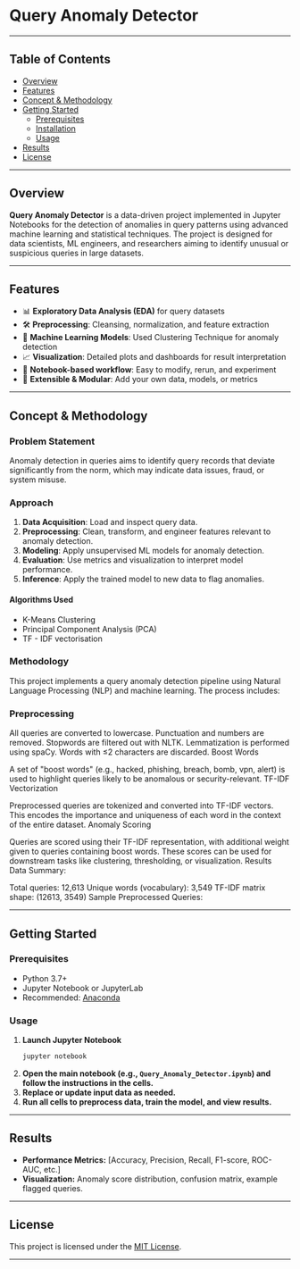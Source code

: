 # Query Anomaly Detector
---

## Table of Contents

- [Overview](#overview)
- [Features](#features)
- [Concept & Methodology](#concept--methodology)
- [Getting Started](#getting-started)
  - [Prerequisites](#prerequisites)
  - [Installation](#installation)
  - [Usage](#usage)
- [Results](#results)
- [License](#license)

---

## Overview

**Query Anomaly Detector** is a data-driven project implemented in Jupyter Notebooks for the detection of anomalies in query patterns using advanced machine learning and statistical techniques. The project is designed for data scientists, ML engineers, and researchers aiming to identify unusual or suspicious queries in large datasets.

---

## Features

- 📊 **Exploratory Data Analysis (EDA)** for query datasets
- 🛠️ **Preprocessing**: Cleansing, normalization, and feature extraction
- 🤖 **Machine Learning Models**: Used Clustering Technique for anomaly detection
- 📈 **Visualization**: Detailed plots and dashboards for result interpretation
- 🧩 **Notebook-based workflow**: Easy to modify, rerun, and experiment
- 🚀 **Extensible & Modular**: Add your own data, models, or metrics

---

## Concept & Methodology

### Problem Statement

Anomaly detection in queries aims to identify query records that deviate significantly from the norm, which may indicate data issues, fraud, or system misuse.

### Approach

1. **Data Acquisition**: Load and inspect query data.
2. **Preprocessing**: Clean, transform, and engineer features relevant to anomaly detection.
3. **Modeling**: Apply unsupervised ML models for anomaly detection.
4. **Evaluation**: Use metrics and visualization to interpret model performance.
5. **Inference**: Apply the trained model to new data to flag anomalies.

#### Algorithms Used

- K-Means Clustering
- Principal Component Analysis (PCA)
- TF - IDF vectorisation

### Methodology
This project implements a query anomaly detection pipeline using Natural Language Processing (NLP) and machine learning. The process includes:

### Preprocessing

All queries are converted to lowercase.
Punctuation and numbers are removed.
Stopwords are filtered out with NLTK.
Lemmatization is performed using spaCy.
Words with ≤2 characters are discarded.
Boost Words

A set of "boost words" (e.g., hacked, phishing, breach, bomb, vpn, alert) is used to highlight queries likely to be anomalous or security-relevant.
TF-IDF Vectorization

Preprocessed queries are tokenized and converted into TF-IDF vectors.
This encodes the importance and uniqueness of each word in the context of the entire dataset.
Anomaly Scoring

Queries are scored using their TF-IDF representation, with additional weight given to queries containing boost words.
These scores can be used for downstream tasks like clustering, thresholding, or visualization.
Results
Data Summary:

Total queries: 12,613
Unique words (vocabulary): 3,549
TF-IDF matrix shape: (12613, 3549)
Sample Preprocessed Queries:

---

## Getting Started

### Prerequisites

- Python 3.7+
- Jupyter Notebook or JupyterLab
- Recommended: [Anaconda](https://www.anaconda.com/products/distribution)

### Usage

1. **Launch Jupyter Notebook**
   ```bash
   jupyter notebook
   ```
2. **Open the main notebook (e.g., `Query_Anomaly_Detector.ipynb`) and follow the instructions in the cells.**
3. **Replace or update input data as needed.**
4. **Run all cells to preprocess data, train the model, and view results.**

---

## Results

- **Performance Metrics:** [Accuracy, Precision, Recall, F1-score, ROC-AUC, etc.]
- **Visualization:** Anomaly score distribution, confusion matrix, example flagged queries.


---

## License

This project is licensed under the [MIT License](LICENSE).

---
